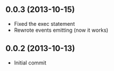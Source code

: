 ## 0.0.3 (2013-10-15)

  - Fixed the exec statement
  - Rewrote events emitting (now it works)


## 0.0.2 (2013-10-13)

  - Initial commit